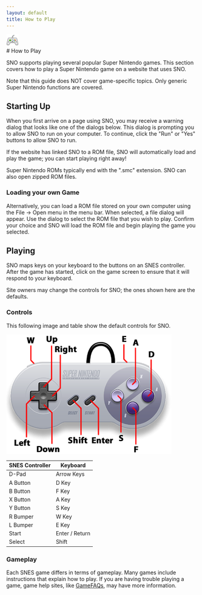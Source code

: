 ```yaml
---
layout: default
title: How to Play
---
```

<div class="icon"><img src="images/controller.png" /></div>
# How to Play

SNO supports playing several popular Super Nintendo games. This section covers how to play a Super Nintendo game on a website that uses SNO.

Note that this guide does NOT cover game-specific topics. Only generic Super Nintendo functions are covered.

## Starting Up

When you first arrive on a page using SNO, you may receive a warning dialog that looks like one of the dialogs below. This dialog is prompting you to allow SNO to run on your computer. To continue, click the "Run" or "Yes" buttons to allow SNO to run.

If the website has linked SNO to a ROM file, SNO will automatically load and play the game; you can start playing right away!

<div class="callout">Super Nintendo ROMs typically end with the ".smc" extension. SNO can also open zipped ROM files.</div>

### Loading your own Game

Alternatively, you can load a ROM file stored on your own computer using the File -> Open menu in the menu bar. When selected, a file dialog will appear. Use the dialog to select the ROM file that you wish to play. Confirm your choice and SNO will load the ROM file and begin playing the game you selected.

## Playing

SNO maps keys on your keyboard to the buttons on an SNES controller. After the game has started, click on the game screen to ensure that it will respond to your keyboard.

<div class="callout">Site owners may change the controls for SNO; the ones shown here are the defaults.</div>

### Controls

This following image and table show the default controls for SNO. 

![SNO Controller Mapping](images/controls.png)

SNES Controller | Keyboard
--------------- | --------------
D-Pad           | Arrow Keys
A Button        | D Key
B Button        | F Key
X Button        | A Key         
Y Button        | S Key
R Bumper        | W Key
L Bumper        | E Key
Start           | Enter / Return
Select          | Shift

### Gameplay

Each SNES game differs in terms of gameplay. Many games include instructions that explain how to play. If you are having trouble playing a game, game help sites, like [GameFAQs](http://www.gamefaqs.com/), may have more information.